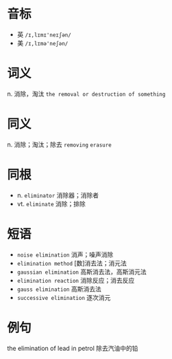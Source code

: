 # 音标

- 英 `/ɪ,lɪmɪ'neɪʃən/`
- 美 `/ɪ,lɪmə'neʃən/`

# 词义

n. 消除，淘汰
`the removal or destruction of something`

# 同义

n. 消除；淘汰；除去
`removing` `erasure`

# 同根

- n. `eliminator` 消除器；消除者
- vt. `eliminate` 消除；排除

# 短语

- `noise elimination` 消声；噪声消除
- `elimination method` [数]消去法；消元法
- `gaussian elimination` 高斯消去法，高斯消元法
- `elimination reaction` 消除反应；消去反应
- `gauss elimination` 高斯消去法
- `successive elimination` 逐次消元

# 例句

the elimination of lead in petrol
除去汽油中的铅



